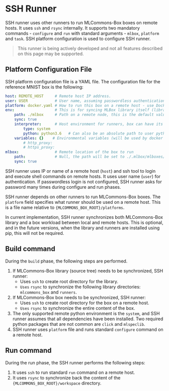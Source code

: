 # SSH Runner
SSH runner uses other runners to run MLCommons-Box boxes on remote hosts. It uses `ssh` and `rsync` internally. It
supports two mandatory commands - `configure` and `run` with standard arguments - `mlbox`, `platform` and `task`. SSH
platform configuration is used to configure SSH runner.

> This runner is being actively developed and not all features described on this page may be supported.


## Platform Configuration File
SSH platform configuration file is a YAML file. The configuration file for the reference MNIST box is the following:
```yaml
host: REMOTE_HOST     # Remote host IP address.
user: USER            # User name, assuming passwordless authentication using keys has been set up.
platform: docker.yaml # How to run this box on a remote host - use Docker Runner
env:                  # This is for syncing MLBox library itself (library, runners etc.)
    path: ./mlbox     # Path on a remote node, this is the default value. Relative paths are relative to use home dir.
    sync: true
    interpreter:      # Host environment for runners, box can have its own interpreter. Dependencies must be installed.
        type: system
        python: python3.6   # Can also be an absolute path to user python environment (virtualenv, conda etc.)
    variables: {}    # Environmental variables (will be used by docker build/run), remove '{}' if variables present.
        # http_proxy:
        # https_proxy:
mlbox:                # Remote location of the box to run
    path:             # Null, the path will be set to ./.mlbox/mlboxes/mnist-${version}
    sync: true
```

SSH runner uses IP or name of a remote host (`host`) and ssh tool to login and execute shell commands on remote hosts. 
It uses user name (`user`) for authentication. If passwordless login is not configured, SSH runner asks for password
many times during configure and run phases.  
  
SSH runner depends on other runners to run MLCommons-Box boxes. The `platform` field specifies what runner should be
used on a remote host. This is a file name relative to `{MLCOMMONS_BOX_ROOT}/platforms`.  

In current implementation, SSH runner synchronizes both MLCommons-Box library and a box workload between local and
remote hosts. This is optional, and in the future versions, when the library and runners are installed using pip, this
will not be required.


## Build command
During the `build` phase, the following steps are performed.  
1. If MLCommons-Box library (source tree) needs to be synchronized, SSH runner:  
   - Uses `ssh` to create root directory for the library.  
   - `Uses` `rsync` to synchronize the following library directories: `mlcommons_box` and `runners`.  
2. If MLCommons-Box box needs to be synchronized, SSH runner:  
   - Uses `ssh` to create root directory for the box on a remote host.  
   - `Uses` `rsync` to synchronize the entire content of the box.  
3. The only supported remote python environment is the `system`, and SSH runner assumes that all dependencies have been
   installed. Two required python packages that are not common are `click` and `mlspeclib`.  
4. SSH runner uses `platform` file and runs standard `configure` command on a remote host. 


## Run command
During the run phase, the SSH runner performs the following steps:  
1. It uses `ssh` to run standard `run` command on a remote host.  
2. It uses `rsync` to synchronize back the content of the `{MLCOMMONS_BOX_ROOT}/workspace` directory.   
